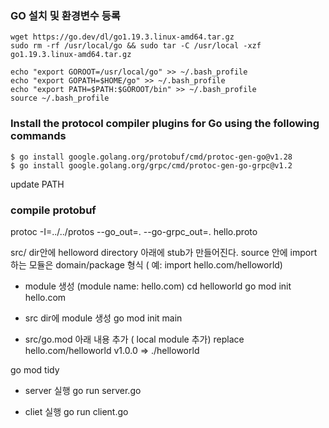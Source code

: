 ###  GO 설치 및 환경변수 등록
```
wget https://go.dev/dl/go1.19.3.linux-amd64.tar.gz
sudo rm -rf /usr/local/go && sudo tar -C /usr/local -xzf go1.19.3.linux-amd64.tar.gz
```
```
echo "export GOROOT=/usr/local/go" >> ~/.bash_profile
echo "export GOPATH=$HOME/go" >> ~/.bash_profile
echo "export PATH=$PATH:$GOROOT/bin" >> ~/.bash_profile
source ~/.bash_profile
```

### Install the protocol compiler plugins for Go using the following commands
```
$ go install google.golang.org/protobuf/cmd/protoc-gen-go@v1.28
$ go install google.golang.org/grpc/cmd/protoc-gen-go-grpc@v1.2
```
update PATH

### compile protobuf
protoc -I=../../protos --go_out=. --go-grpc_out=. hello.proto

src/ dir안에  helloword directory 아래에 stub가 만들어진다.
source 안에 import  하는 모듈은  domain/package 형식 ( 예:  import hello.com/helloworld)
- module 생성 (module name: hello.com)
cd helloworld
go mod init hello.com

- src dir에 module 생성
go mod init main

- src/go.mod   아래 내용 추가 (  local module 추가)
replace hello.com/helloworld v1.0.0 => ./helloworld

go mod tidy

- server 실행
go run server.go

- cliet 실행
go run client.go




